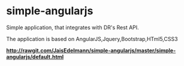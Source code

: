 simple-angularjs
================
Simple application, that integrates with DR's Rest API. 

The application is based on AngularJS,Jquery,Bootstrap,HTml5,CSS3


**http://rawgit.com/JaisEdelmann/simple-angularjs/master/simple-angularjs/default.html**
